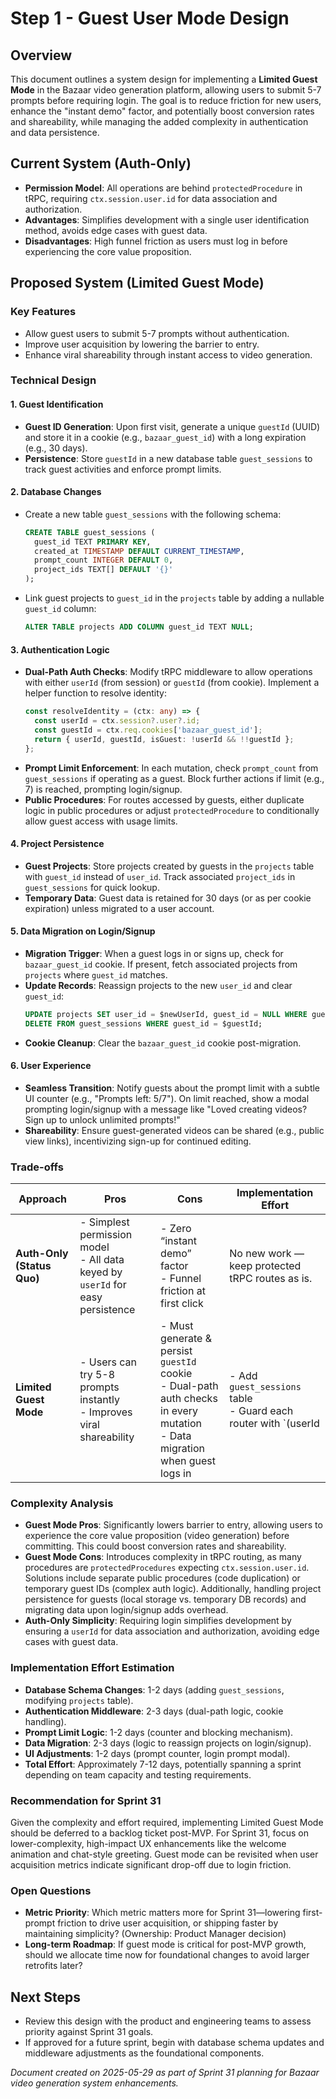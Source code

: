 # Step 1 - Guest User Mode Design

## Overview
This document outlines a system design for implementing a **Limited Guest Mode** in the Bazaar video generation platform, allowing users to submit 5-7 prompts before requiring login. The goal is to reduce friction for new users, enhance the "instant demo" factor, and potentially boost conversion rates and shareability, while managing the added complexity in authentication and data persistence.

## Current System (Auth-Only)
- **Permission Model**: All operations are behind `protectedProcedure` in tRPC, requiring `ctx.session.user.id` for data association and authorization.
- **Advantages**: Simplifies development with a single user identification method, avoids edge cases with guest data.
- **Disadvantages**: High funnel friction as users must log in before experiencing the core value proposition.

## Proposed System (Limited Guest Mode)
### Key Features
- Allow guest users to submit 5-7 prompts without authentication.
- Improve user acquisition by lowering the barrier to entry.
- Enhance viral shareability through instant access to video generation.

### Technical Design
#### 1. Guest Identification
- **Guest ID Generation**: Upon first visit, generate a unique `guestId` (UUID) and store it in a cookie (e.g., `bazaar_guest_id`) with a long expiration (e.g., 30 days).
- **Persistence**: Store `guestId` in a new database table `guest_sessions` to track guest activities and enforce prompt limits.

#### 2. Database Changes
- Create a new table `guest_sessions` with the following schema:
  ```sql
  CREATE TABLE guest_sessions (
    guest_id TEXT PRIMARY KEY,
    created_at TIMESTAMP DEFAULT CURRENT_TIMESTAMP,
    prompt_count INTEGER DEFAULT 0,
    project_ids TEXT[] DEFAULT '{}'
  );
  ```
- Link guest projects to `guest_id` in the `projects` table by adding a nullable `guest_id` column:
  ```sql
  ALTER TABLE projects ADD COLUMN guest_id TEXT NULL;
  ```

#### 3. Authentication Logic
- **Dual-Path Auth Checks**: Modify tRPC middleware to allow operations with either `userId` (from session) or `guestId` (from cookie). Implement a helper function to resolve identity:
  ```typescript
  const resolveIdentity = (ctx: any) => {
    const userId = ctx.session?.user?.id;
    const guestId = ctx.req.cookies['bazaar_guest_id'];
    return { userId, guestId, isGuest: !userId && !!guestId };
  };
  ```
- **Prompt Limit Enforcement**: In each mutation, check `prompt_count` from `guest_sessions` if operating as a guest. Block further actions if limit (e.g., 7) is reached, prompting login/signup.
- **Public Procedures**: For routes accessed by guests, either duplicate logic in public procedures or adjust `protectedProcedure` to conditionally allow guest access with usage limits.

#### 4. Project Persistence
- **Guest Projects**: Store projects created by guests in the `projects` table with `guest_id` instead of `user_id`. Track associated `project_ids` in `guest_sessions` for quick lookup.
- **Temporary Data**: Guest data is retained for 30 days (or as per cookie expiration) unless migrated to a user account.

#### 5. Data Migration on Login/Signup
- **Migration Trigger**: When a guest logs in or signs up, check for `bazaar_guest_id` cookie. If present, fetch associated projects from `projects` where `guest_id` matches.
- **Update Records**: Reassign projects to the new `user_id` and clear `guest_id`:
  ```sql
  UPDATE projects SET user_id = $newUserId, guest_id = NULL WHERE guest_id = $guestId;
  DELETE FROM guest_sessions WHERE guest_id = $guestId;
  ```
- **Cookie Cleanup**: Clear the `bazaar_guest_id` cookie post-migration.

#### 6. User Experience
- **Seamless Transition**: Notify guests about the prompt limit with a subtle UI counter (e.g., "Prompts left: 5/7"). On limit reached, show a modal prompting login/signup with a message like "Loved creating videos? Sign up to unlock unlimited prompts!"
- **Shareability**: Ensure guest-generated videos can be shared (e.g., public view links), incentivizing sign-up for continued editing.

### Trade-offs
| **Approach**              | **Pros**                                                       | **Cons**                                                                 | **Implementation Effort**                                      |
|---------------------------|----------------------------------------------------------------|--------------------------------------------------------------------------|----------------------------------------------------------------|
| **Auth-Only (Status Quo)** | - Simplest permission model<br>- All data keyed by `userId` for easy persistence | - Zero “instant demo” factor<br>- Funnel friction at first click         | No new work — keep protected tRPC routes as is.              |
| **Limited Guest Mode**    | - Users can try 5-8 prompts instantly<br>- Improves viral shareability   | - Must generate & persist `guestId` cookie<br>- Dual-path auth checks in every mutation<br>- Data migration when guest logs in | - Add `guest_sessions` table<br>- Guard each router with `(userId || guestId)` logic<br>- Add usage counter + potential paywall logic. |

### Complexity Analysis
- **Guest Mode Pros**: Significantly lowers barrier to entry, allowing users to experience the core value proposition (video generation) before committing. This could boost conversion rates and shareability.
- **Guest Mode Cons**: Introduces complexity in tRPC routing, as many procedures are `protectedProcedures` expecting `ctx.session.user.id`. Solutions include separate public procedures (code duplication) or temporary guest IDs (complex auth logic). Additionally, handling project persistence for guests (local storage vs. temporary DB records) and migrating data upon login/signup adds overhead.
- **Auth-Only Simplicity**: Requiring login simplifies development by ensuring a `userId` for data association and authorization, avoiding edge cases with guest data.

### Implementation Effort Estimation
- **Database Schema Changes**: 1-2 days (adding `guest_sessions`, modifying `projects` table).
- **Authentication Middleware**: 2-3 days (dual-path logic, cookie handling).
- **Prompt Limit Logic**: 1-2 days (counter and blocking mechanism).
- **Data Migration**: 2-3 days (logic to reassign projects on login/signup).
- **UI Adjustments**: 1-2 days (prompt counter, login prompt modal).
- **Total Effort**: Approximately 7-12 days, potentially spanning a sprint depending on team capacity and testing requirements.

### Recommendation for Sprint 31
Given the complexity and effort required, implementing Limited Guest Mode should be deferred to a backlog ticket post-MVP. For Sprint 31, focus on lower-complexity, high-impact UX enhancements like the welcome animation and chat-style greeting. Guest mode can be revisited when user acquisition metrics indicate significant drop-off due to login friction.

### Open Questions
- **Metric Priority**: Which metric matters more for Sprint 31—lowering first-prompt friction to drive user acquisition, or shipping faster by maintaining simplicity? (Ownership: Product Manager decision)
- **Long-term Roadmap**: If guest mode is critical for post-MVP growth, should we allocate time now for foundational changes to avoid larger retrofits later?

## Next Steps
- Review this design with the product and engineering teams to assess priority against Sprint 31 goals.
- If approved for a future sprint, begin with database schema updates and middleware adjustments as the foundational components.

*Document created on 2025-05-29 as part of Sprint 31 planning for Bazaar video generation system enhancements.*
